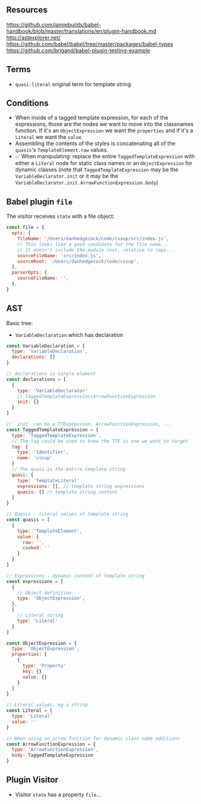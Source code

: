 ## Resources

https://github.com/jamiebuilds/babel-handbook/blob/master/translations/en/plugin-handbook.md
http://astexplorer.net/
https://github.com/babel/babel/tree/master/packages/babel-types
https://github.com/brigand/babel-plugin-testing-example

## Terms

* `quasi-literal` original term for template string

## Conditions

* When inside of a tagged template expression, for each of the expressions,
  those are the nodes we want to move into the classnames function. If it's an
  `ObjectExpression` we want the `properties` and if it's a `Literal` we want
  the `value`.
* Assembling the contents of the styles is concatenating all of the `quasis`'s
  `TemplateElement.raw` values.
* ✅ When manipulating: replace the entire `TaggedTemplateExpression` with
  either a `Literal` node for static class names or an `ObjectExpression` for
  dynamic classes (note that `TaggedTemplateExpression` may be the
  `VariableDeclarator.init` or it may be the
  `VariableDeclarator.init.ArrowFunctionExpression.body`)

## Babel plugin `file`

The visitor receives `state` with a file object:

```javascript
const file = {
  opts: {
    fileName: '/Users/danhedgecock/code/cssup/src/index.js',
    // This looks like a good candidate for the file name...
    // It doesn't include the module root, relative to repo...
    sourceFileName: 'src/index.js',
    sourceRoot: '/Users/danhedgecock/code/cssup',
  },
  parserOpts: {
    sourceFileName: '',
  },
}
```

## AST

Basic tree:

* `VariableDeclaration` which has declaration

```javascript
const VariableDeclaration = {
  type: 'VariableDeclaration',
  declarations: []
}

// declarations is single element
const declarations = [
  {
    type: 'VariableDeclarator'
    // TaggedTemplateExpression|ArrowFunctionExpression
    init: {}
  }
]

// `init` can be a TTExpression, ArrowFunctionExpression, ...
const TaggedTemplateExpression = {
  type: 'TaggedTemplateExpression',
  // The tag could be used to know the TTE is one we want to target
  tag: {
    type: 'Identifier',
    name: 'cssup'
  }
  // The quasi is the entire template string
  quasi: {
    type: 'TemplateLiteral'
    expressions: [], // template string expressions
    quasis: [] // template string content
  }
}

// Quasis - literal values of template string
const quasis = [
  {
    type: 'TemplateElement',
    value: {
      raw: '',
      cooked: ''
    }
  }
]

// Expressions - dynamic content of template string
const expressions = [
  {
    // Object definition
    type: 'ObjectExpression',
  },
  {
    // Literal string
    type: 'Literal'
  }
]

const ObjectExpression = {
  type: 'ObjectExpression',
  properties: [
    {
      type: 'Property'
      key: {}
      value: {}
    }
  ]
}

// Literal values, eg a string
const Literal = {
  type: 'Literal'
  value: ''
}

// When using an arrow function for dynamic class name additions
const ArrowFunctionExpression = {
  type: 'ArrowFunctionExpression',
  body: TaggedTemplateExpression
}
```

## Plugin Visitor

* Visitor `state` has a property `file`...
